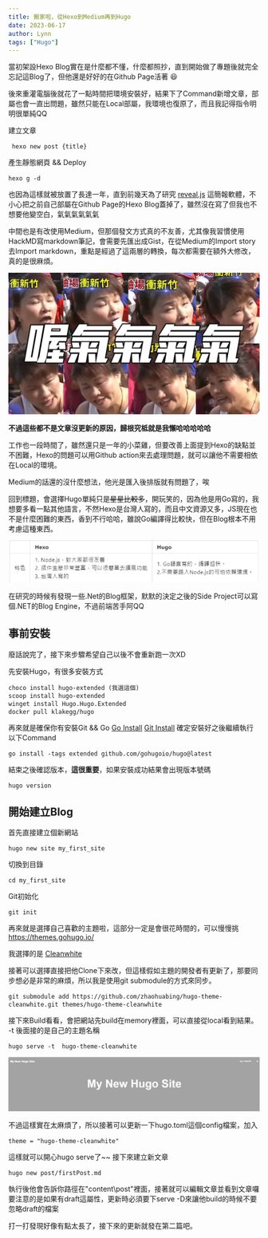 ```yaml
---
title: 搬家啦，從Hexo到Medium再到Hugo
date: 2023-06-17
author: Lynn
tags: ["Hugo"]
---
```


當初架設Hexo Blog實在是什麼都不懂，什麼都照抄，直到開始做了專題後就完全忘記這Blog了，但他還是好好的在Github Page活著 :laughing: 

後來重灌電腦後就花了一點時間把環境安裝好，結果下了Command新增文章，部屬也會一直出問題，雖然只能在Local部屬，我環境也復原了，而且我記得指令明明很單純QQ

<!--more-->
建立文章
```
 hexo new post {title}
```
產生靜態網頁 && Deploy
```
hexo g -d
```

也因為這樣就被放置了長達一年，直到前幾天為了研究 [reveal.js](https://github.com/hakimel/reveal.js/) 這簡報軟體，不小心把之前自己部屬在Github Page的Hexo Blog蓋掉了，雖然沒在寫了但我也不想要他變空白，氣氣氣氣氣氣

中間也是有改使用Medium，但那個發文方式真的不友善，尤其像我習慣使用HackMD寫markdown筆記，會需要先匯出成Gist，在從Medium的Import story去Import markdown，重點是經過了這兩層的轉換，每次都需要在額外大修改，真的是很麻煩。

![](./img/777777.jpg)

**不過這些都不是文章沒更新的原因，歸根究柢就是我懶哈哈哈哈哈**

工作也一段時間了，雖然還只是一年的小菜雞，但要改善上面提到Hexo的缺點並不困難，Hexo的問題可以用Github action來去處理問題，就可以讓他不需要相依在Local的環境。

Medium的話還的沒什麼想法，他光是匯入後排版就有問題了，唉

回到標題，會選擇Hugo單純只是~~星星比較多~~，開玩笑的，因為他是用Go寫的，我想要多看一點其他語言，不然Hexo是台灣人寫的，而且中文資源又多，JS現在也不是什麼困難的東西，香到不行哈哈，雖說Go編譯得比較快，但在Blog根本不用考慮這種東西。

![](./img/hexo_vs_hugo.jpg)

在研究的時候有發現一些.Net的Blog框架，默默的決定之後的Side Project可以寫個.NET的Blog Engine，不過前端苦手阿QQ


## 事前安裝

廢話說完了，接下來步驟希望自己以後不會重新跑一次XD

先安裝Hugo，有很多安裝方式
```
choco install hugo-extended (我選這個)
scoop install hugo-extended
winget install Hugo.Hugo.Extended
docker pull klakegg/hugo
```
再來就是確保你有安裝Git && Go
[Go Install](https://go.dev/doc/install)
[Git Install](https://git-scm.com/book/en/v2/Getting-Started-Installing-Git)
確定安裝好之後繼續執行以下Command
```
go install -tags extended github.com/gohugoio/hugo@latest
```
結束之後確認版本，**這很重要**，如果安裝成功結果會出現版本號碼
```
hugo version
```

## 開始建立Blog

首先直接建立個新網站
```
hugo new site my_first_site
```
切換到目錄
```
cd my_first_site
```
Git初始化
```
git init
```

再來就是選擇自己喜歡的主題啦，這部分一定是會很花時間的，可以慢慢挑
https://themes.gohugo.io/ 

我選擇的是 [Cleanwhite](https://themes.gohugo.io/themes/hugo-theme-cleanwhite/) 

接著可以選擇直接把他Clone下來改，但這樣假如主題的開發者有更新了，那要同步想必是非常的麻煩，所以我是使用git submodule的方式來同步。

```
git submodule add https://github.com/zhaohuabing/hugo-theme-cleanwhite.git themes/hugo-theme-cleanwhite
```
接下來Build看看，會把網站先build在memory裡面，可以直接從local看到結果。
-t 後面接的是自己的主題名稱
```
hugo serve -t  hugo-theme-cleanwhite
```
![](./img/my_new_hugo_site.png)

不過這樣實在太麻煩了，所以接著可以更新一下hugo.toml這個config檔案，加入
```
theme = "hugo-theme-cleanwhite"
```
這樣就可以開心hugo serve了~~
接下來建立新文章
```
hugo new post/firstPost.md
```
執行後他會告訴你路徑在"content\post\"裡面，接著就可以編輯文章並看到文章囉
要注意的是如果有draft這屬性，更新時必須要下serve -D來讓他build的時候不要忽略draft的檔案

打一打發現好像有點太長了，接下來的更新就發在第二篇吧。

